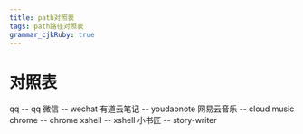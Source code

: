 ```yaml
---
title: path对照表
tags: path路径对照表
grammar_cjkRuby: true
---
```



# 对照表

qq -- qq
微信 -- wechat
有道云笔记 -- youdaonote
网易云音乐 -- cloud music
chrome -- chrome
xshell -- xshell
小书匠 -- story-writer